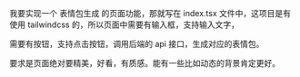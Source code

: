 我要实现一个 表情包生成 的页面功能，那就写在 index.tsx 文件中，这项目是有使用 tailwindcss 的，所以页面中需要有输入框，支持输入文字，

需要有按钮，支持点击按钮，调用后端的 api 接口，生成对应的表情包。

要求是页面绝对要精美，好看，有质感。能有一些比如动态的背景肯定更好。
